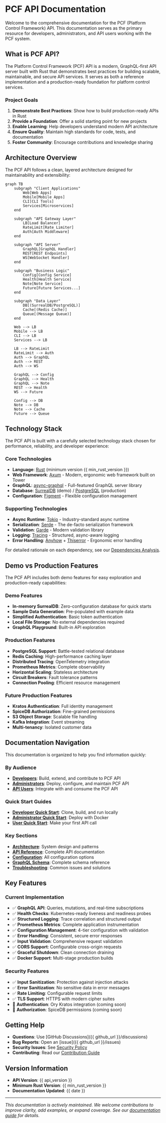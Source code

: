 # PCF API Documentation

Welcome to the comprehensive documentation for the PCF (Platform Control Framework) API. This documentation serves as the primary resource for developers, administrators, and API users working with the PCF system.

## What is PCF API?

The Platform Control Framework (PCF) API is a modern, GraphQL-first API server built with Rust that demonstrates best practices for building scalable, maintainable, and secure API services. It serves as both a reference implementation and a production-ready foundation for platform control services.

### Project Goals

1. **Demonstrate Best Practices**: Show how to build production-ready APIs in Rust
2. **Provide a Foundation**: Offer a solid starting point for new projects
3. **Enable Learning**: Help developers understand modern API architecture
4. **Ensure Quality**: Maintain high standards for code, tests, and documentation
5. **Foster Community**: Encourage contributions and knowledge sharing

## Architecture Overview

The PCF API follows a clean, layered architecture designed for maintainability and extensibility:

```mermaid
graph TB
    subgraph "Client Applications"
        Web[Web Apps]
        Mobile[Mobile Apps]
        CLI[CLI Tools]
        Services[Microservices]
    end
    
    subgraph "API Gateway Layer"
        LB[Load Balancer]
        RateLimit[Rate Limiter]
        Auth[Auth Middleware]
    end
    
    subgraph "API Server"
        GraphQL[GraphQL Handler]
        REST[REST Endpoints]
        WS[WebSocket Handler]
    end
    
    subgraph "Business Logic"
        Config[Config Service]
        Health[Health Service]
        Note[Note Service]
        Future[Future Services...]
    end
    
    subgraph "Data Layer"
        DB[(SurrealDB/PostgreSQL)]
        Cache[(Redis Cache)]
        Queue[(Message Queue)]
    end
    
    Web --> LB
    Mobile --> LB
    CLI --> LB
    Services --> LB
    
    LB --> RateLimit
    RateLimit --> Auth
    Auth --> GraphQL
    Auth --> REST
    Auth --> WS
    
    GraphQL --> Config
    GraphQL --> Health
    GraphQL --> Note
    REST --> Health
    WS --> Future
    
    Config --> DB
    Note --> DB
    Note --> Cache
    Future --> Queue
```

## Technology Stack

The PCF API is built with a carefully selected technology stack chosen for performance, reliability, and developer experience:

### Core Technologies
- **Language**: [Rust](https://www.rust-lang.org/) (minimum version {{ min_rust_version }})
- **Web Framework**: [Axum](https://github.com/tokio-rs/axum) - Modern, ergonomic web framework built on Tower
- **GraphQL**: [async-graphql](https://github.com/async-graphql/async-graphql) - Full-featured GraphQL server library
- **Database**: [SurrealDB](https://surrealdb.com/) (demo) / [PostgreSQL](https://www.postgresql.org/) (production)
- **Configuration**: [Figment](https://github.com/SergioBenitez/Figment) - Flexible configuration management

### Supporting Technologies
- **Async Runtime**: [Tokio](https://tokio.rs/) - Industry-standard async runtime
- **Serialization**: [Serde](https://serde.rs/) - The de-facto serialization framework
- **Validation**: [Garde](https://github.com/jprochazk/garde) - Modern validation library
- **Logging**: [Tracing](https://github.com/tokio-rs/tracing) - Structured, async-aware logging
- **Error Handling**: [Anyhow](https://github.com/dtolnay/anyhow) + [Thiserror](https://github.com/dtolnay/thiserror) - Ergonomic error handling

For detailed rationale on each dependency, see our [Dependencies Analysis](./developer/dependencies/analysis.md).

## Demo vs Production Features

The PCF API includes both demo features for easy exploration and production-ready capabilities:

### Demo Features
- **In-memory SurrealDB**: Zero-configuration database for quick starts
- **Sample Data Generation**: Pre-populated with example data
- **Simplified Authentication**: Basic token authentication
- **Local File Storage**: No external dependencies required
- **GraphQL Playground**: Built-in API exploration

### Production Features
- **PostgreSQL Support**: Battle-tested relational database
- **Redis Caching**: High-performance caching layer
- **Distributed Tracing**: OpenTelemetry integration
- **Prometheus Metrics**: Complete observability
- **Horizontal Scaling**: Stateless architecture
- **Circuit Breakers**: Fault tolerance patterns
- **Connection Pooling**: Efficient resource management

### Future Production Features
- **Kratos Authentication**: Full identity management
- **SpiceDB Authorization**: Fine-grained permissions
- **S3 Object Storage**: Scalable file handling
- **Kafka Integration**: Event streaming
- **Multi-tenancy**: Isolated customer data

## Documentation Navigation

This documentation is organized to help you find information quickly:

### By Audience
- **[Developers](./developer/overview.md)**: Build, extend, and contribute to PCF API
- **[Administrators](./admin/overview.md)**: Deploy, configure, and maintain PCF API
- **[API Users](./user/overview.md)**: Integrate with and consume the PCF API

### Quick Start Guides
- **[Developer Quick Start](./quick-start/developers.md)**: Clone, build, and run locally
- **[Administrator Quick Start](./quick-start/administrators.md)**: Deploy with Docker
- **[User Quick Start](./quick-start/users.md)**: Make your first API call

### Key Sections
- **[Architecture](./developer/architecture/overview.md)**: System design and patterns
- **[API Reference](./developer/api-reference/README.md)**: Complete API documentation
- **[Configuration](./admin/configuration/README.md)**: All configuration options
- **[GraphQL Schema](./developer/graphql/schema.md)**: Complete schema reference
- **[Troubleshooting](./admin/troubleshooting/common-issues.md)**: Common issues and solutions

## Key Features

### Current Implementation
- ✅ **GraphQL API**: Queries, mutations, and real-time subscriptions
- ✅ **Health Checks**: Kubernetes-ready liveness and readiness probes
- ✅ **Structured Logging**: Trace correlation and structured output
- ✅ **Prometheus Metrics**: Complete application instrumentation
- ✅ **Configuration Management**: 4-tier configuration with validation
- ✅ **Error Handling**: Consistent, secure error responses
- ✅ **Input Validation**: Comprehensive request validation
- ✅ **CORS Support**: Configurable cross-origin requests
- ✅ **Graceful Shutdown**: Clean connection draining
- ✅ **Docker Support**: Multi-stage production builds

### Security Features
- ✅ **Input Sanitization**: Protection against injection attacks
- ✅ **Error Sanitization**: No sensitive data in error messages
- ✅ **Rate Limiting**: Configurable request limits
- ✅ **TLS Support**: HTTPS with modern cipher suites
- 🚧 **Authentication**: Ory Kratos integration (coming soon)
- 🚧 **Authorization**: SpiceDB permissions (coming soon)

## Getting Help

- **Questions**: Use [GitHub Discussions]({{ github_url }}/discussions)
- **Bug Reports**: Open an [issue]({{ github_url }}/issues)
- **Security Issues**: See [Security Policy](./shared/security/reporting.md)
- **Contributing**: Read our [Contribution Guide](./developer/contributing/README.md)

## Version Information

- **API Version**: {{ api_version }}
- **Minimum Rust Version**: {{ min_rust_version }}
- **Documentation Updated**: {{ date }}

---

*This documentation is actively maintained. We welcome contributions to improve clarity, add examples, or expand coverage. See our [documentation guide](./developer/contributing/documentation.md) for details.*